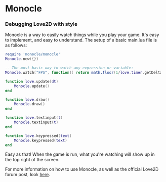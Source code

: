 # Monocle

### Debugging Love2D with style

Monocle is a way to easily watch things while you play your game. 
It's easy to implement, and easy to understand. The setup of a basic main.lua file is as follows:

```lua
require 'monocle/monocle'
Monocle.new({})

-- The most basic way to watch any expression or variable:
Monocle.watch("FPS", function() return math.floor(1/love.timer.getDelta()) end)

function love.update(dt)
	Monocle.update()
end

function love.draw()
	Monocle.draw()
end

function love.textinput(t)
	Monocle.textinput(t)
end

function love.keypressed(text)
	Monocle.keypressed(text)
end
```
Easy as that! When the game is run, what you're watching will show up in the top right of the screen.

For more information on how to use Monocle, as well as the official Love2D forum post, look [here](http://love2d.org/forums/viewtopic.php?f=5&t=77108).

